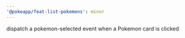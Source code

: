 ```yaml
---
'@pokeapp/feat-list-pokemons': minor
---
```


dispatch a pokemon-selected event when a Pokemon card is clicked
